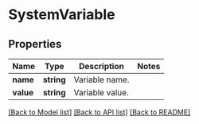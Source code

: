 # SystemVariable

## Properties
Name | Type | Description | Notes
------------ | ------------- | ------------- | -------------
**name** | **string** | Variable name. | 
**value** | **string** | Variable value. | 

[[Back to Model list]](../README.md#documentation-for-models) [[Back to API list]](../README.md#documentation-for-api-endpoints) [[Back to README]](../README.md)


